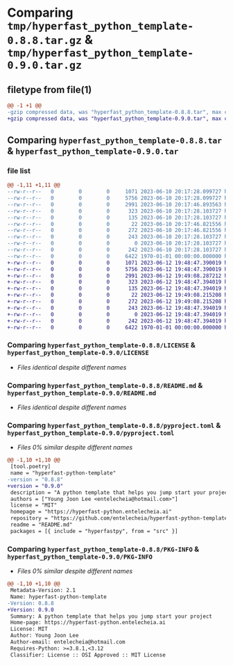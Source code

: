 # Comparing `tmp/hyperfast_python_template-0.8.8.tar.gz` & `tmp/hyperfast_python_template-0.9.0.tar.gz`

## filetype from file(1)

```diff
@@ -1 +1 @@
-gzip compressed data, was "hyperfast_python_template-0.8.8.tar", max compression
+gzip compressed data, was "hyperfast_python_template-0.9.0.tar", max compression
```

## Comparing `hyperfast_python_template-0.8.8.tar` & `hyperfast_python_template-0.9.0.tar`

### file list

```diff
@@ -1,11 +1,11 @@
--rw-r--r--   0        0        0     1071 2023-06-10 20:17:28.099727 hyperfast_python_template-0.8.8/LICENSE
--rw-r--r--   0        0        0     5756 2023-06-10 20:17:28.099727 hyperfast_python_template-0.8.8/README.md
--rw-r--r--   0        0        0     2991 2023-06-10 20:17:46.893563 hyperfast_python_template-0.8.8/pyproject.toml
--rw-r--r--   0        0        0      323 2023-06-10 20:17:28.103727 hyperfast_python_template-0.8.8/src/hyperfastpy/__cli__.py
--rw-r--r--   0        0        0      135 2023-06-10 20:17:28.103727 hyperfast_python_template-0.8.8/src/hyperfastpy/__init__.py
--rw-r--r--   0        0        0       22 2023-06-10 20:17:46.821556 hyperfast_python_template-0.8.8/src/hyperfastpy/_version.py
--rw-r--r--   0        0        0      272 2023-06-10 20:17:46.821556 hyperfast_python_template-0.8.8/src/hyperfastpy/conf/about/__init__.yaml
--rw-r--r--   0        0        0      243 2023-06-10 20:17:28.103727 hyperfast_python_template-0.8.8/src/hyperfastpy/project.toml
--rw-r--r--   0        0        0        0 2023-06-10 20:17:28.103727 hyperfast_python_template-0.8.8/src/hyperfastpy/py.typed
--rw-r--r--   0        0        0      242 2023-06-10 20:17:28.103727 hyperfast_python_template-0.8.8/src/hyperfastpy/pyproject.toml
--rw-r--r--   0        0        0     6422 1970-01-01 00:00:00.000000 hyperfast_python_template-0.8.8/PKG-INFO
+-rw-r--r--   0        0        0     1071 2023-06-12 19:48:47.390019 hyperfast_python_template-0.9.0/LICENSE
+-rw-r--r--   0        0        0     5756 2023-06-12 19:48:47.390019 hyperfast_python_template-0.9.0/README.md
+-rw-r--r--   0        0        0     2991 2023-06-12 19:49:08.287212 hyperfast_python_template-0.9.0/pyproject.toml
+-rw-r--r--   0        0        0      323 2023-06-12 19:48:47.394019 hyperfast_python_template-0.9.0/src/hyperfastpy/__cli__.py
+-rw-r--r--   0        0        0      135 2023-06-12 19:48:47.394019 hyperfast_python_template-0.9.0/src/hyperfastpy/__init__.py
+-rw-r--r--   0        0        0       22 2023-06-12 19:49:08.215208 hyperfast_python_template-0.9.0/src/hyperfastpy/_version.py
+-rw-r--r--   0        0        0      272 2023-06-12 19:49:08.215208 hyperfast_python_template-0.9.0/src/hyperfastpy/conf/about/__init__.yaml
+-rw-r--r--   0        0        0      243 2023-06-12 19:48:47.394019 hyperfast_python_template-0.9.0/src/hyperfastpy/project.toml
+-rw-r--r--   0        0        0        0 2023-06-12 19:48:47.394019 hyperfast_python_template-0.9.0/src/hyperfastpy/py.typed
+-rw-r--r--   0        0        0      242 2023-06-12 19:48:47.394019 hyperfast_python_template-0.9.0/src/hyperfastpy/pyproject.toml
+-rw-r--r--   0        0        0     6422 1970-01-01 00:00:00.000000 hyperfast_python_template-0.9.0/PKG-INFO
```

### Comparing `hyperfast_python_template-0.8.8/LICENSE` & `hyperfast_python_template-0.9.0/LICENSE`

 * *Files identical despite different names*

### Comparing `hyperfast_python_template-0.8.8/README.md` & `hyperfast_python_template-0.9.0/README.md`

 * *Files identical despite different names*

### Comparing `hyperfast_python_template-0.8.8/pyproject.toml` & `hyperfast_python_template-0.9.0/pyproject.toml`

 * *Files 0% similar despite different names*

```diff
@@ -1,10 +1,10 @@
 [tool.poetry]
 name = "hyperfast-python-template"
-version = "0.8.8"
+version = "0.9.0"
 description = "A python template that helps you jump start your project"
 authors = ["Young Joon Lee <entelecheia@hotmail.com>"]
 license = "MIT"
 homepage = "https://hyperfast-python.entelecheia.ai"
 repository = "https://github.com/entelecheia/hyperfast-python-template"
 readme = "README.md"
 packages = [{ include = "hyperfastpy", from = "src" }]
```

### Comparing `hyperfast_python_template-0.8.8/PKG-INFO` & `hyperfast_python_template-0.9.0/PKG-INFO`

 * *Files 0% similar despite different names*

```diff
@@ -1,10 +1,10 @@
 Metadata-Version: 2.1
 Name: hyperfast-python-template
-Version: 0.8.8
+Version: 0.9.0
 Summary: A python template that helps you jump start your project
 Home-page: https://hyperfast-python.entelecheia.ai
 License: MIT
 Author: Young Joon Lee
 Author-email: entelecheia@hotmail.com
 Requires-Python: >=3.8.1,<3.12
 Classifier: License :: OSI Approved :: MIT License
```


